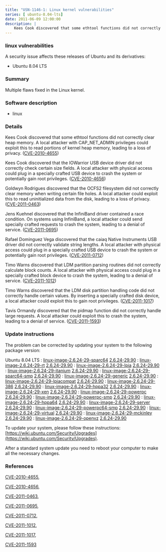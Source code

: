 ```yaml
---
title: "USN-1146-1: Linux kernel vulnerabilities"
series: [ ubuntu-8.04-lts]
date: 2011-06-09 12:00:00
description: |
    Kees Cook discovered that some ethtool functions did not correctly clear heap memory. A local attacker with CAP_NET_ADMIN privileges could exploit this to read portions of kernel heap memory, leading to a loss of privacy. ([CVE-2010-4655](http://people.ubuntu.com/~ubuntu-security/cve/CVE-2010-4655))
--- 
```

 
 


### linux vulnerabilities

A security issue affects these releases of Ubuntu and its derivatives:

* Ubuntu 8.04 LTS

### Summary

Multiple flaws fixed in the Linux kernel. 

### Software description

* linux 

### Details

Kees Cook discovered that some ethtool functions did not correctly clear heap memory. A local attacker with CAP_NET_ADMIN privileges could exploit this to read portions of kernel heap memory, leading to a loss of privacy. ([CVE-2010-4655](http://people.ubuntu.com/~ubuntu-security/cve/CVE-2010-4655))

Kees Cook discovered that the IOWarrior USB device driver did not correctly check certain size fields. A local attacker with physical access could plug in a specially crafted USB device to crash the system or potentially gain root privileges. ([CVE-2010-4656](http://people.ubuntu.com/~ubuntu-security/cve/CVE-2010-4656))

Goldwyn Rodrigues discovered that the OCFS2 filesystem did not correctly clear memory when writing certain file holes. A local attacker could exploit this to read uninitialized data from the disk, leading to a loss of privacy. ([CVE-2011-0463](http://people.ubuntu.com/~ubuntu-security/cve/CVE-2011-0463))

Jens Kuehnel discovered that the InfiniBand driver contained a race condition. On systems using InfiniBand, a local attacker could send specially crafted requests to crash the system, leading to a denial of service. ([CVE-2011-0695](http://people.ubuntu.com/~ubuntu-security/cve/CVE-2011-0695))

Rafael Dominguez Vega discovered that the caiaq Native Instruments USB driver did not correctly validate string lengths. A local attacker with physical access could plug in a specially crafted USB device to crash the system or potentially gain root privileges. ([CVE-2011-0712](http://people.ubuntu.com/~ubuntu-security/cve/CVE-2011-0712))

Timo Warns discovered that LDM partition parsing routines did not correctly calculate block counts. A local attacker with physical access could plug in a specially crafted block device to crash the system, leading to a denial of service. ([CVE-2011-1012](http://people.ubuntu.com/~ubuntu-security/cve/CVE-2011-1012))

Timo Warns discovered that the LDM disk partition handling code did not correctly handle certain values. By inserting a specially crafted disk device, a local attacker could exploit this to gain root privileges. ([CVE-2011-1017](http://people.ubuntu.com/~ubuntu-security/cve/CVE-2011-1017))

Tavis Ormandy discovered that the pidmap function did not correctly handle large requests. A local attacker could exploit this to crash the system, leading to a denial of service. ([CVE-2011-1593](http://people.ubuntu.com/~ubuntu-security/cve/CVE-2011-1593)) 

### Update instructions

The problem can be corrected by updating your system to the following package version:

Ubuntu 8.04 LTS
 : [linux-image-2.6.24-29-sparc64](https://launchpad.net/ubuntu/+source/linux) <span> [2.6.24-29.90](https://launchpad.net/ubuntu/+source/linux/2.6.24-29.90) </span> 
 : [linux-image-2.6.24-29-rt](https://launchpad.net/ubuntu/+source/linux) <span> [2.6.24-29.90](https://launchpad.net/ubuntu/+source/linux/2.6.24-29.90) </span> 
 : [linux-image-2.6.24-29-lpia](https://launchpad.net/ubuntu/+source/linux) <span> [2.6.24-29.90](https://launchpad.net/ubuntu/+source/linux/2.6.24-29.90) </span> 
 : [linux-image-2.6.24-29-itanium](https://launchpad.net/ubuntu/+source/linux) <span> [2.6.24-29.90](https://launchpad.net/ubuntu/+source/linux/2.6.24-29.90) </span> 
 : [linux-image-2.6.24-29-sparc64-smp](https://launchpad.net/ubuntu/+source/linux) <span> [2.6.24-29.90](https://launchpad.net/ubuntu/+source/linux/2.6.24-29.90) </span> 
 : [linux-image-2.6.24-29-generic](https://launchpad.net/ubuntu/+source/linux) <span> [2.6.24-29.90](https://launchpad.net/ubuntu/+source/linux/2.6.24-29.90) </span> 
 : [linux-image-2.6.24-29-lpiacompat](https://launchpad.net/ubuntu/+source/linux) <span> [2.6.24-29.90](https://launchpad.net/ubuntu/+source/linux/2.6.24-29.90) </span> 
 : [linux-image-2.6.24-29-386](https://launchpad.net/ubuntu/+source/linux) <span> [2.6.24-29.90](https://launchpad.net/ubuntu/+source/linux/2.6.24-29.90) </span> 
 : [linux-image-2.6.24-29-hppa32](https://launchpad.net/ubuntu/+source/linux) <span> [2.6.24-29.90](https://launchpad.net/ubuntu/+source/linux/2.6.24-29.90) </span> 
 : [linux-image-2.6.24-29-xen](https://launchpad.net/ubuntu/+source/linux) <span> [2.6.24-29.90](https://launchpad.net/ubuntu/+source/linux/2.6.24-29.90) </span> 
 : [linux-image-2.6.24-29-powerpc](https://launchpad.net/ubuntu/+source/linux) <span> [2.6.24-29.90](https://launchpad.net/ubuntu/+source/linux/2.6.24-29.90) </span> 
 : [linux-image-2.6.24-29-powerpc-smp](https://launchpad.net/ubuntu/+source/linux) <span> [2.6.24-29.90](https://launchpad.net/ubuntu/+source/linux/2.6.24-29.90) </span> 
 : [linux-image-2.6.24-29-hppa64](https://launchpad.net/ubuntu/+source/linux) <span> [2.6.24-29.90](https://launchpad.net/ubuntu/+source/linux/2.6.24-29.90) </span> 
 : [linux-image-2.6.24-29-server](https://launchpad.net/ubuntu/+source/linux) <span> [2.6.24-29.90](https://launchpad.net/ubuntu/+source/linux/2.6.24-29.90) </span> 
 : [linux-image-2.6.24-29-powerpc64-smp](https://launchpad.net/ubuntu/+source/linux) <span> [2.6.24-29.90](https://launchpad.net/ubuntu/+source/linux/2.6.24-29.90) </span> 
 : [linux-image-2.6.24-29-virtual](https://launchpad.net/ubuntu/+source/linux) <span> [2.6.24-29.90](https://launchpad.net/ubuntu/+source/linux/2.6.24-29.90) </span> 
 : [linux-image-2.6.24-29-mckinley](https://launchpad.net/ubuntu/+source/linux) <span> [2.6.24-29.90](https://launchpad.net/ubuntu/+source/linux/2.6.24-29.90) </span> 
 : [linux-image-2.6.24-29-openvz](https://launchpad.net/ubuntu/+source/linux) <span> [2.6.24-29.90](https://launchpad.net/ubuntu/+source/linux/2.6.24-29.90) </span> 

To update your system, please follow these instructions: [https://wiki.ubuntu.com/Security/Upgrades](https://wiki.ubuntu.com/Security/Upgrades).

After a standard system update you need to reboot your computer to make all the necessary changes. 

### References

 
 [CVE-2010-4655](http://people.ubuntu.com/~ubuntu-security/cve/CVE-2010-4655), 

 [CVE-2010-4656](http://people.ubuntu.com/~ubuntu-security/cve/CVE-2010-4656), 

 [CVE-2011-0463](http://people.ubuntu.com/~ubuntu-security/cve/CVE-2011-0463), 

 [CVE-2011-0695](http://people.ubuntu.com/~ubuntu-security/cve/CVE-2011-0695), 

 [CVE-2011-0712](http://people.ubuntu.com/~ubuntu-security/cve/CVE-2011-0712), 

 [CVE-2011-1012](http://people.ubuntu.com/~ubuntu-security/cve/CVE-2011-1012), 

 [CVE-2011-1017](http://people.ubuntu.com/~ubuntu-security/cve/CVE-2011-1017), 

 [CVE-2011-1593](http://people.ubuntu.com/~ubuntu-security/cve/CVE-2011-1593)
 

